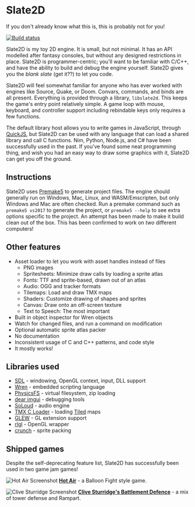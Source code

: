 # Slate2D
If you don't already know what this is, this is probably not for you!

[![Build status](https://ci.appveyor.com/api/projects/status/lq4xx4et7hv8oar0?svg=true)](https://ci.appveyor.com/project/sponge/slate2d)

Slate2D is my toy 2D engine. It is small, but not minimal. It has an API modelled after fantasy consoles, but without any designed
restrictions in place. Slate2D is programmer-centric; you'll want to be familiar with C/C++, and have the ability to build and debug
the engine yourself. Slate2D gives you the *blank slate* (get it??) to let you code.

Slate2D will feel somewhat familiar for anyone who has ever worked with engines like Source, Quake, or Doom. Convars, commands, and
binds are all present. Everything is provided through a library, `libslate2d`. This keeps the game's entry point relatively simple.
A game loop with mouse, keyboard, and controller support including rebindable keys only requires a few functions.

The default library host allows you to write games in JavaScript, through [QuickJS](https://bellard.org/quickjs/), but Slate2D can be
used with any language that can load a shared library and call C functions. Nim, Python, Node.js, and C# have been successfully used
in the past. If you've found some neat programming thing, and wish you had an easy way to draw some graphics with it, Slate2D can get
you off the ground.

## Instructions

Slate2D uses [Premake5](https://premake.github.io/) to generate project files. The engine should generally run on Windows, Mac, Linux,
and WASM/Emscripten, but only Windows and Mac are often checked. Run a premake command such as `premake5 vs2017` to generate the project,
or `premake5 --help` to see extra options specific to the project. An attempt has been made to make it build clean out of the box. This
has been confirmed to work on *two* different computers!

## Other features
- Asset loader to let you work with asset handles instead of files
  - PNG images
  - Spritesheets: Minimize draw calls by loading a sprite atlas
  - Fonts: TTF and sprite-based, drawn out of an atlas
  - Audio: OGG and tracker formats
  - Tilemaps: Load and draw TMX maps
  - Shaders: Customize drawing of shapes and sprites
  - Canvas: Draw onto an off-screen texture
  - Text to Speech: The most important
- Built in object inspector for Wren objects
- Watch for changed files, and run a command on modification
- Optional automatic sprite atlas packer
- No documentation
- Inconsistent usage of C and C++ patterns, and code style
- It mostly works!

## Libraries used

- [SDL](https://www.libsdl.org) - windowing, OpenGL context, input, DLL support
- [Wren](https://www.wren.io) - embedded scripting language  
- [PhysicsFS](https://icculus.org/physfs/) - virtual filesystem, zip loading
- [dear imgui](https://github.com/ocornut/imgui) - debugging tools  
- [SoLoud](http://sol.gfxile.net/soloud/) - audio engine  
- [TMX C Loader](https://github.com/baylej/tmx) - loading [Tiled](https://www.mapeditor.org/) maps
- [GLEW](http://glew.sourceforge.net/) - GL extension support
- [rlgl](https://www.raylib.com/) - OpenGL wrapper
- [crunch](https://github.com/ChevyRay/crunch/) - sprite packing

## Shipped games

Despite the self-deprecating feature list, Slate2D has successfully been used in two game jam games!

![Hot Air Screenshot](https://img.itch.zone/aW1hZ2UvMzUxNTAyLzE3NTA0MjMucG5n/original/vuv6kk.png)
[**Hot Air**](https://spongeh.itch.io/hot-air) - a Balloon Fight style game.

![Clive Sturridge Screenshot](https://img.itch.zone/aW1hZ2UvMjg0ODQ1LzEzOTA0MzkucG5n/original/yuvfpk.png)
[**Clive Sturridge's Battlement Defence**](https://alligator.itch.io/clive) - a mix of tower defense and Rampart.
